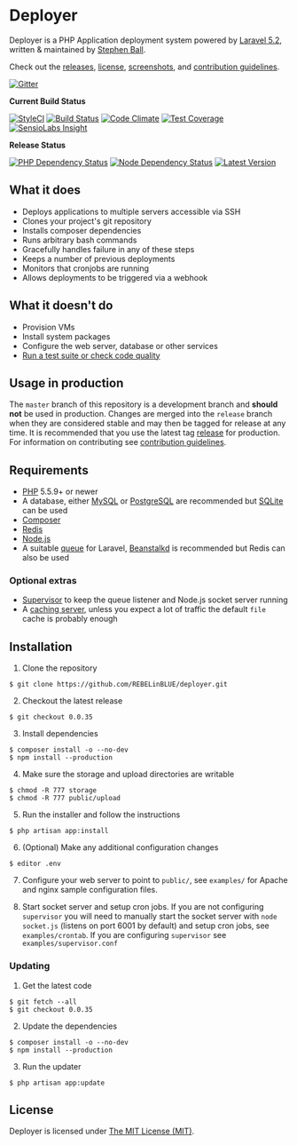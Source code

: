 # Deployer

Deployer is a PHP Application deployment system powered by [Laravel 5.2](http://laravel.com), written & maintained by [Stephen Ball](https://github.com/REBELinBLUE).

Check out the [releases](https://github.com/REBELinBLUE/deployer/releases), [license](/LICENSE.md), [screenshots](/SCREENSHOTS.md), and [contribution guidelines](/.github/CONTRIBUTING.md).

[![Gitter](https://img.shields.io/badge/chat-on%20gitter-green.svg)](https://gitter.im/REBELinBLUE/deployer)

**Current Build Status**

[![StyleCI](https://styleci.io/repos/33559148/shield?style=flat)](https://styleci.io/repos/33559148)
[![Build Status](http://ci.rebelinblue.com/build-status/image/3?branch=master&style=flat&label=PHPCI)](http://ci.rebelinblue.com/build-status/view/3?branch=master)
[![Code Climate](https://codeclimate.com/github/REBELinBLUE/deployer/badges/gpa.svg)](https://codeclimate.com/github/REBELinBLUE/deployer)
[![Test Coverage](https://codeclimate.com/github/REBELinBLUE/deployer/badges/coverage.svg)](https://codeclimate.com/github/REBELinBLUE/deployer)
[![SensioLabs Insight](https://img.shields.io/sensiolabs/i/686dd98b-c0e5-465b-8f14-29b1cab47f3b.svg)](https://insight.sensiolabs.com/projects/686dd98b-c0e5-465b-8f14-29b1cab47f3b)

**Release Status**

[![PHP Dependency Status](https://www.versioneye.com/user/projects/5531329410e7141211000f29/badge.svg)](https://www.versioneye.com/user/projects/5531329410e7141211000f29)
[![Node Dependency Status](https://www.versioneye.com/user/projects/5531329610e714f9e500109c/badge.svg)](https://www.versioneye.com/user/projects/5531329610e714f9e500109c)
[![Latest Version](https://img.shields.io/github/release/REBELinBLUE/deployer.svg)](https://github.com/REBELinBLUE/deployer/releases)

## What it does

* Deploys applications to multiple servers accessible via SSH
* Clones your project's git repository
* Installs composer dependencies
* Runs arbitrary bash commands
* Gracefully handles failure in any of these steps
* Keeps a number of previous deployments
* Monitors that cronjobs are running
* Allows deployments to be triggered via a webhook

## What it doesn't do

* Provision VMs
* Install system packages
* Configure the web server, database or other services
* [Run a test suite or check code quality](http://phptesting.org)

## Usage in production

The `master` branch of this repository is a development branch and **should not** be used in production. Changes are merged into the `release` branch when they are considered stable and may then be tagged for release at any time. It is recommended that you use the latest tag [release](https://github.com/REBELinBLUE/deployer/releases) for production. For information on contributing see [contribution guidelines](/.github/CONTRIBUTING.md).

## Requirements

- [PHP](http://www.php.net) 5.5.9+ or newer
- A database, either [MySQL](https://www.mysql.com) or [PostgreSQL](http://www.postgresql.org) are recommended but [SQLite](https://www.sqlite.org) can be used
- [Composer](https://getcomposer.org)
- [Redis](http://redis.io)
- [Node.js](https://nodejs.org/)
- A suitable [queue](http://laravel.com/docs/5.1/queues) for Laravel, [Beanstalkd](http://kr.github.io/beanstalkd/) is recommended but Redis can also be used

### Optional extras

- [Supervisor](http://supervisord.org) to keep the queue listener and Node.js socket server running
- A [caching server](http://laravel.com/docs/5.1/cache), unless you expect a lot of traffic the default `file` cache is probably enough

## Installation

1. Clone the repository

```shell
$ git clone https://github.com/REBELinBLUE/deployer.git
```

2. Checkout the latest release

```shell
$ git checkout 0.0.35
```

3. Install dependencies

```shell
$ composer install -o --no-dev
$ npm install --production
```

4. Make sure the storage and upload directories are writable

```shell
$ chmod -R 777 storage
$ chmod -R 777 public/upload
```

5. Run the installer and follow the instructions

```shell
$ php artisan app:install
```

6. (Optional) Make any additional configuration changes

```shell
$ editor .env
```

7. Configure your web server to point to `public/`, see `examples/` for Apache and nginx sample configuration files.

8. Start socket server and setup cron jobs.
    If you are not configuring `supervisor` you will need to manually start the socket server with `node socket.js` (listens on port 6001 by default) and setup cron jobs, see `examples/crontab`.
    If you are configuring `supervisor` see `examples/supervisor.conf`

### Updating

1. Get the latest code

```shell
$ git fetch --all
$ git checkout 0.0.35
 ```

2. Update the dependencies

```shell
$ composer install -o --no-dev
$ npm install --production
```

3. Run the updater

```shell
$ php artisan app:update
```

## License

Deployer is licensed under [The MIT License (MIT)](LICENSE.md).
